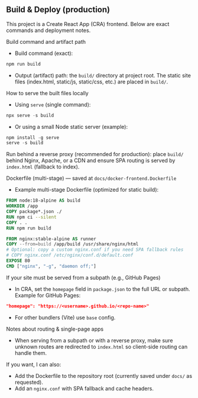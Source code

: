 ## Build & Deploy (production)

This project is a Create React App (CRA) frontend. Below are exact commands and deployment notes.

Build command and artifact path

- Build command (exact):

```powershell
npm run build
```

- Output (artifact) path: the `build/` directory at project root. The static site files (index.html, static/js, static/css, etc.) are placed in `build/`.

How to serve the built files locally

- Using `serve` (single command):

```powershell
npx serve -s build
```

- Or using a small Node static server (example):

```powershell
npm install -g serve
serve -s build
```

Run behind a reverse proxy (recommended for production): place `build/` behind Nginx, Apache, or a CDN and ensure SPA routing is served by `index.html` (fallback to index).

Dockerfile (multi-stage) — saved at `docs/docker-frontend.Dockerfile`

- Example multi-stage Dockerfile (optimized for static build):

```dockerfile
FROM node:18-alpine AS build
WORKDIR /app
COPY package*.json ./
RUN npm ci --silent
COPY . .
RUN npm run build

FROM nginx:stable-alpine AS runner
COPY --from=build /app/build /usr/share/nginx/html
# Optional: copy a custom nginx.conf if you need SPA fallback rules
# COPY nginx.conf /etc/nginx/conf.d/default.conf
EXPOSE 80
CMD ["nginx", "-g", "daemon off;"]
```

If your site must be served from a subpath (e.g., GitHub Pages)

- In CRA, set the `homepage` field in `package.json` to the full URL or subpath. Example for GitHub Pages:

```json
"homepage": "https://<username>.github.io/<repo-name>"
```

- For other bundlers (Vite) use `base` config.

Notes about routing & single-page apps

- When serving from a subpath or with a reverse proxy, make sure unknown routes are redirected to `index.html` so client-side routing can handle them.

If you want, I can also:

- Add the Dockerfile to the repository root (currently saved under `docs/` as requested). 
- Add an `nginx.conf` with SPA fallback and cache headers.
